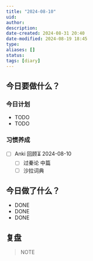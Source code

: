 ```yaml
---
title: "2024-08-10"
uid: 
author: 
description: 
date-created: 2024-08-31 20:40
date-modified: 2024-08-19 18:45
type: 
aliases: []
status: 
tags: [diary]
---
```


## 今日要做什么？

### 今日计划

- TODO
- TODO

### 习惯养成

- [ ] Anki 回顾⏳ 2024-08-10
	- [ ] 过秦论 中篇
	- [ ] 沙拉词典

## 今日做了什么？

- DONE
- DONE
- DONE

## 复盘

> NOTE
